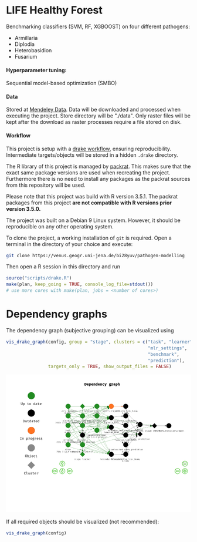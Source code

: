 # LIFE Healthy Forest

Benchmarking classifiers (SVM, RF, XGBOOST) on four different pathogens:

* Armillaria
* Diplodia
* Heterobasidion
* Fusarium

#### Hyperparameter tuning: 

Sequential model-based optimization (SMBO)

#### Data

Stored at [Mendeley Data](http://dx.doi.org/10.17632/kmy95t22fy.1).
Data will be downloaded and processed when executing the project.
Store directory will be "./data".
Only raster files will be kept after the download as raster processes require a file stored on disk.

#### Workflow

This project is setup with a [drake workflow](https://github.com/ropensci/drake), ensuring reproducibility.
Intermediate targets/objects will be stored in a hidden `.drake` directory.

The R library of this project is managed by [packrat](https://rstudio.github.io/packrat/).
This makes sure that the exact same package versions are used when recreating the project.
Furthermore there is no need to install any packages as the packrat sources from this repository will be used.

Please note that this project was build with R version 3.5.1.
The packrat packages from this project **are not compatible with R versions prior version 3.5.0.**

The project was built on a Debian 9 Linux system. 
However, it should be reproducible on any other operating system.

To clone the project, a working installation of `git` is required.
Open a terminal in the directory of your choice and execute:

```sh
git clone https://venus.geogr.uni-jena.de/bi28yuv/pathogen-modelling
```

Then open a R session in this directory and run

```r
source("scripts/drake.R")
make(plan, keep_going = TRUE, console_log_file=stdout()) 
# use more cores with make(plan, jobs = <number of cores>)
```

# Dependency graphs

The dependency graph (subjective grouping) can be visualized using

```r
vis_drake_graph(config, group = "stage", clusters = c("task", "learner", "data"
                                                      "mlr_settings",
                                                      "benchmark",
                                                      "prediction"),
                targets_only = TRUE, show_output_files = FALSE)
```

![](drake.png)

If all required objects should be visualized (not recommended):

```r
vis_drake_graph(config)
```
